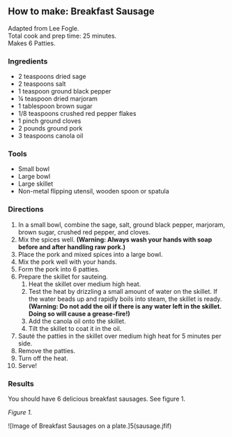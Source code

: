 ## How to make: Breakfast Sausage

Adapted from Lee Fogle.  
Total cook and prep time: 25 minutes.  
Makes 6 Patties.

### Ingredients

- 2 teaspoons dried sage 
- 2 teaspoons salt 
- 1 teaspoon ground black pepper 
- ¼ teaspoon dried marjoram 
- 1 tablespoon brown sugar 
- 1/8 teaspoons crushed red pepper flakes 
- 1 pinch ground cloves
- 2 pounds ground pork
- 3 teaspoons canola oil

### Tools

- Small bowl
- Large bowl
- Large skillet
- Non-metal flipping utensil, wooden spoon or spatula

### Directions 

1. In a small bowl, combine the sage, salt, ground black pepper, marjoram, brown sugar, crushed red pepper, and cloves.  
1. Mix the spices well. **(Warning: Always wash your hands with soap before and after handling raw pork.)**
1. Place the pork and mixed spices into a large bowl.  
1. Mix the pork well with your hands.  
1. Form the pork into 6 patties.
1. Prepare the skillet for sauteing.
    1. Heat the skillet over medium high heat.
    1. Test the heat by drizzling a small amount of water on the skillet. If the water beads up and rapidly boils into steam, the skillet is ready.
**(Warning: Do not add the oil if there is any water left in the skillet. Doing so will cause a grease-fire!)**
    1. Add the canola oil onto the skillet.
    1. Tilt the skillet to coat it in the oil.
1. Sauté the patties in the skillet over medium high heat for 5 minutes per side.
1. Remove the patties.
1. Turn off the heat.
1. Serve!

### Results

You should have 6 delicious breakfast sausages. See figure 1.

*Figure 1.*

![Image of Breakfast Sausages on a plate.]5(sausage.jfif)